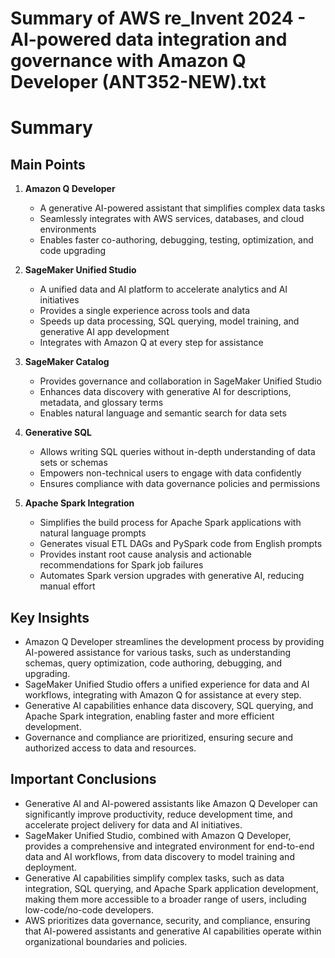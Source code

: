 # Summary of AWS re_Invent 2024 - AI-powered data integration and governance with Amazon Q Developer (ANT352-NEW).txt

# Summary

## Main Points

1. **Amazon Q Developer**
   - A generative AI-powered assistant that simplifies complex data tasks
   - Seamlessly integrates with AWS services, databases, and cloud environments
   - Enables faster co-authoring, debugging, testing, optimization, and code upgrading

2. **SageMaker Unified Studio**
   - A unified data and AI platform to accelerate analytics and AI initiatives
   - Provides a single experience across tools and data
   - Speeds up data processing, SQL querying, model training, and generative AI app development
   - Integrates with Amazon Q at every step for assistance

3. **SageMaker Catalog**
   - Provides governance and collaboration in SageMaker Unified Studio
   - Enhances data discovery with generative AI for descriptions, metadata, and glossary terms
   - Enables natural language and semantic search for data sets

4. **Generative SQL**
   - Allows writing SQL queries without in-depth understanding of data sets or schemas
   - Empowers non-technical users to engage with data confidently
   - Ensures compliance with data governance policies and permissions

5. **Apache Spark Integration**
   - Simplifies the build process for Apache Spark applications with natural language prompts
   - Generates visual ETL DAGs and PySpark code from English prompts
   - Provides instant root cause analysis and actionable recommendations for Spark job failures
   - Automates Spark version upgrades with generative AI, reducing manual effort

## Key Insights

- Amazon Q Developer streamlines the development process by providing AI-powered assistance for various tasks, such as understanding schemas, query optimization, code authoring, debugging, and upgrading.
- SageMaker Unified Studio offers a unified experience for data and AI workflows, integrating with Amazon Q for assistance at every step.
- Generative AI capabilities enhance data discovery, SQL querying, and Apache Spark integration, enabling faster and more efficient development.
- Governance and compliance are prioritized, ensuring secure and authorized access to data and resources.

## Important Conclusions

- Generative AI and AI-powered assistants like Amazon Q Developer can significantly improve productivity, reduce development time, and accelerate project delivery for data and AI initiatives.
- SageMaker Unified Studio, combined with Amazon Q Developer, provides a comprehensive and integrated environment for end-to-end data and AI workflows, from data discovery to model training and deployment.
- Generative AI capabilities simplify complex tasks, such as data integration, SQL querying, and Apache Spark application development, making them more accessible to a broader range of users, including low-code/no-code developers.
- AWS prioritizes data governance, security, and compliance, ensuring that AI-powered assistants and generative AI capabilities operate within organizational boundaries and policies.